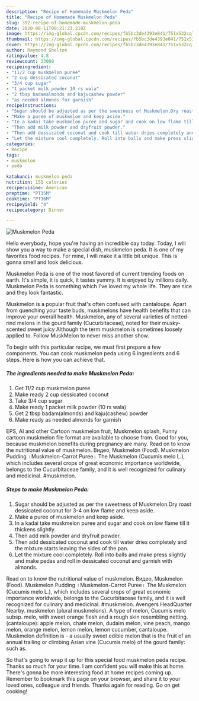 ```yaml
---
description: "Recipe of Homemade Muskmelon Peda"
title: "Recipe of Homemade Muskmelon Peda"
slug: 392-recipe-of-homemade-muskmelon-peda
date: 2020-08-11T00:21:23.210Z
image: https://img-global.cpcdn.com/recipes/fb5bc3de4393e841/751x532cq70/muskmelon-peda-recipe-main-photo.jpg
thumbnail: https://img-global.cpcdn.com/recipes/fb5bc3de4393e841/751x532cq70/muskmelon-peda-recipe-main-photo.jpg
cover: https://img-global.cpcdn.com/recipes/fb5bc3de4393e841/751x532cq70/muskmelon-peda-recipe-main-photo.jpg
author: Raymond Shelton
ratingvalue: 4.8
reviewcount: 33009
recipeingredient:
- "11/2 cup muskmelon puree"
- "2 cup dessicated coconut"
- "3/4 cup sugar"
- "1 packet milk powder 10 rs wala"
- "2 tbsp badamalmonds and kajucashew powder"
- "as needed almonds for garnish"
recipeinstructions:
- "Sugar should be adjusted as per the sweetness of Muskmelon.Dry roast dessicated coconut for 3-4 on low flame and keep aside."
- "Make a puree of muskmelon and keep aside."
- "In a kadai take muskmelon puree and sugar and cook on low flame till it thickens slightly."
- "Then add milk powder and dryfruit powder."
- "Then add dessicated coconut and cook till water dries completely and the mixture starts leaving the sides of the pan."
- "Let the mixture cool completely. Roll into balls and make press slightly and make pedas and roll in dessicated coconut and garnish with almonds."
categories:
- Recipe
tags:
- muskmelon
- peda

katakunci: muskmelon peda 
nutrition: 151 calories
recipecuisine: American
preptime: "PT35M"
cooktime: "PT36M"
recipeyield: "4"
recipecategory: Dinner

---
```



![Muskmelon Peda](https://img-global.cpcdn.com/recipes/fb5bc3de4393e841/751x532cq70/muskmelon-peda-recipe-main-photo.jpg)

Hello everybody, hope you're having an incredible day today. Today, I will show you a way to make a special dish, muskmelon peda. It is one of my favorites food recipes. For mine, I will make it a little bit unique. This is gonna smell and look delicious.

Muskmelon Peda is one of the most favored of current trending foods on earth. It's simple, it is quick, it tastes yummy. It is enjoyed by millions daily. Muskmelon Peda is something which I've loved my whole life. They are nice and they look fantastic.

Muskmelon is a popular fruit that&#39;s often confused with cantaloupe. Apart from quenching your taste buds, muskmelons have health benefits that can improve your overall health. Muskmelon, any of several varieties of netted-rind melons in the gourd family (Cucurbitaceae), noted for their musky-scented sweet juicy Although the term muskmelon is sometimes loosely applied to. Follow MuskMelon to never miss another show.


To begin with this particular recipe, we must first prepare a few components. You can cook muskmelon peda using 6 ingredients and 6 steps. Here is how you can achieve that.

<!--inarticleads1-->

##### The ingredients needed to make Muskmelon Peda:

1. Get 11/2 cup muskmelon puree
1. Make ready 2 cup dessicated coconut
1. Take 3/4 cup sugar
1. Make ready 1 packet milk powder (10 rs wala)
1. Get 2 tbsp badam(almonds) and kaju(cashew) powder
1. Make ready as needed almonds for garnish


EPS, AI and other Cartoon muskmelon fruit, Muskmelon splash, Funny cartoon muskmelon file format are available to choose from. Good for you, because muskmelon benefits during pregnancy are many. Read on to know the nutritional value of muskmelon. Видео, Muskmelon (Food). Muskmelon Pudding ।Muskmelon-Carrot Puree। The Muskmelon (Cucumis melo L.), which includes several crops of great economic importance worldwide, belongs to the Cucurbitaceae family, and it is well recognized for culinary and medicinal. #muskmelon. 

<!--inarticleads2-->

##### Steps to make Muskmelon Peda:

1. Sugar should be adjusted as per the sweetness of Muskmelon.Dry roast dessicated coconut for 3-4 on low flame and keep aside.
1. Make a puree of muskmelon and keep aside.
1. In a kadai take muskmelon puree and sugar and cook on low flame till it thickens slightly.
1. Then add milk powder and dryfruit powder.
1. Then add dessicated coconut and cook till water dries completely and the mixture starts leaving the sides of the pan.
1. Let the mixture cool completely. Roll into balls and make press slightly and make pedas and roll in dessicated coconut and garnish with almonds.


Read on to know the nutritional value of muskmelon. Видео, Muskmelon (Food). Muskmelon Pudding ।Muskmelon-Carrot Puree। The Muskmelon (Cucumis melo L.), which includes several crops of great economic importance worldwide, belongs to the Cucurbitaceae family, and it is well recognized for culinary and medicinal. #muskmelon. Avengers HeadQuarter Nearby. muskmelon (plural muskmelons). A type of melon, Cucumis melo subsp. melo, with sweet orange flesh and a rough skin resembling netting. (cantaloupe): apple melon, chate melon, dudaim melon, vine peach, mango melon, orange melon, lemon melon, lemon cucumber, cantaloupe. Muskmelon definition is - a usually sweet edible melon that is the fruit of an annual trailing or climbing Asian vine (Cucumis melo) of the gourd family: such as. 

So that's going to wrap it up for this special food muskmelon peda recipe. Thanks so much for your time. I am confident you will make this at home. There's gonna be more interesting food at home recipes coming up. Remember to bookmark this page on your browser, and share it to your loved ones, colleague and friends. Thanks again for reading. Go on get cooking!
